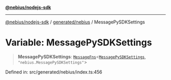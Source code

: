 [**@nebius/nodejs-sdk**](../../../README.md)

---

[@nebius/nodejs-sdk](../../../README.md) / [generated/nebius](../README.md) / MessagePySDKSettings

# Variable: MessagePySDKSettings

> **MessagePySDKSettings**: [`MessageFns`](../../../runtime/protos/core/interfaces/MessageFns.md)\<[`MessagePySDKSettings`](../interfaces/MessagePySDKSettings.md), `"nebius.MessagePySDKSettings"`\>

Defined in: src/generated/nebius/index.ts:456
